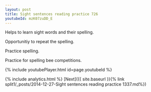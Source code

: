 ```yaml
---
layout: post
title: Sight sentences reading practice 726
youtubeId: mzK07zuDD_E
---
```

 
 
Helps to learn sight words and their spelling.

Opportunitiy to repeat the spelling. 

Practice spelling. 
 
Practice for spelling bee competitions. 
 
{% include youtubePlayer.html id=page.youtubeId %}
 
 
{% include analytics.html %} 
[Next]({{ site.baseurl }}{% link  split1/_posts/2014-12-27-Sight sentences reading practice 1337.md%})
 
